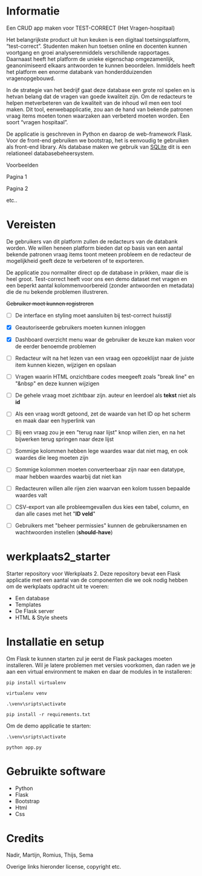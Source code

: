 # Informatie

Een CRUD app maken voor TEST-CORRECT (Het Vragen-hospitaal) 

Het belangrijkste product uit hun keuken is een digitaal toetsingsplatform, “test-correct”. Studenten maken hun toetsen online en docenten kunnen voortgang en groei analyserenmiddels verschillende rapportages. Daarnaast heeft het platform de unieke eigenschap omgezamenlijk, geanonimiseerd elkaars antwoorden te kunnen beoordelen. Inmiddels heeft het platform een enorme databank van honderdduizenden vragenopgebouwd. 

In de strategie van het bedrijf gaat deze database een grote rol spelen en is hetvan belang dat de vragen van goede kwaliteit zijn. Om de redacteurs te helpen metverbeteren van de kwaliteit van de inhoud wil men een tool maken. Dit tool, eenwebapplicatie, zou aan de hand van bekende patronen vraag items moeten tonen waarzaken aan verbeterd moeten worden. Een soort “vragen hospitaal”.

De applicatie is geschreven in Python en daarop de web-framework Flask. Voor de front-end gebruiken we bootstrap, het is eenvoudig te gebruiken als front-end library. Als database maken we gebruik van [SQLite](https://www.sqlite.org/index.html) dit is een relationeel databasebeheersystem. 

Voorbeelden

Pagina 1

Pagina 2

etc..

# Vereisten

De gebruikers van dit platform zullen de redacteurs van de databank worden. We willen heneen platform bieden dat op basis van een aantal bekende patronen vraag items toont meteen probleem en de redacteur de mogelijkheid geeft deze te verbeteren of te exporteren.

De applicatie zou normaliter direct op de database in prikken, maar die is heel groot. Test-correct heeft voor ons een demo dataset met vragen en een beperkt aantal kolommenvoorbereid (zonder antwoorden en metadata) die de nu bekende problemen illustreren.

~~Gebruiker moet kunnen registreren~~
- [ ] De interface en styling moet aansluiten bij test-correct huisstijl
- [x] Geautoriseerde gebruikers moeten kunnen inloggen
- [x] Dashboard overzicht menu waar de gebruiker de keuze kan maken voor de eerder benoemde problemen
- [ ] Redacteur wilt na het lezen van een vraag een opzoeklijst naar de juiste item kunnen kiezen, wijzigen en opslaan
- [ ] Vragen waarin HTML onzichtbare codes meegeeft zoals "break line" en "&nbsp" en deze kunnen wijzigen
- [ ] De gehele vraag moet zichtbaar zijn. auteur en leerdoel als <b>tekst</b> niet als <b>id</b>
- [ ] Als een vraag wordt getoond, zet de waarde van het ID op het scherm en maak daar een hyperlink van
- [ ] Bij een vraag zou je een "terug naar lijst" knop willen zien, en na het bijwerken terug springen naar deze lijst
- [ ] Sommige kolommen hebben lege waardes waar dat niet mag, en ook waardes die leeg moeten zijn
- [ ] Sommige kolommen moeten converteerbaar zijn naar een datatype, maar hebben waardes waarbij dat niet kan
- [ ] Redacteuren willen alle rijen zien waarvan een kolom tussen bepaalde waardes valt
- [ ] CSV-export van alle probleemgevallen dus kies een tabel, column, en dan alle cases met het "<b>ID veld</b>"
- [ ] Gebruikers met "beheer permissies" kunnen de gebruikersnamen en wachtwoorden instellen (<b>should-have</b>)


# werkplaats2_starter
Starter repository voor Werkplaats 2. Deze repository bevat een Flask applicatie met een aantal van de componenten die we ook nodig hebben om de werkplaats opdracht uit te voeren: 
- Een database
- Templates
- De Flask server
- HTML & Style sheets

# Installatie en setup
Om Flask te kunnen starten zul je eerst de Flask packages moeten installeren. Wil je latere problemen met versies voorkomen, dan raden we je aan een virtual environment te maken en daar de modules in te 
installeren:  

```
pip install virtualenv

virtualenv venv

.\venv\sripts\activate

pip install -r requirements.txt
```
Om de demo applicatie te starten: 
``` 
.\venv\sripts\activate

python app.py
```

# Gebruikte software
- Python
- Flask
- Bootstrap
- Html
- Css

# Credits

Nadir, Martijn, Romius, Thijs, Sema

Overige links hieronder license, copyright etc.
